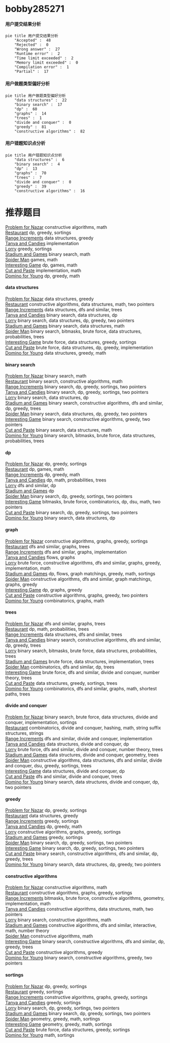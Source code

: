 # bobby285271
<!-- tabs:start -->
#### **用户提交结果分析**

```mermaid
pie title 用户提交结果分析
    "Accepted" :  48
    "Rejected" :  0
    "Wrong answer" :  27
    "Runtime error" :  2
    "Time limit exceeded" :  2
    "Memory limit exceeded" :  0
    "Compilation error" :  1
    "Partial" :  17
```
#### **用户做题类型偏好分析**

```mermaid
pie title 用户做题类型偏好分析
    "data structures" :  22
    "binary search" :  17
    "dp" :  60
    "graphs" :  14
    "trees" :  1
    "divide and conquer" :  0
    "greedy" :  81
    "constructive algorithms" :  82
```
#### **用户错题知识点分析**

```mermaid
pie title 用户错题知识点分析
    "data structures" :  6
    "binary search" :  4
    "dp" :  13
    "graphs" :  70
    "trees" :  7
    "divide and conquer" :  0
    "greedy" :  39
    "constructive algorithms" :  16
```
<!-- tabs:end -->
# 推荐题目
[Problem for Nazar](http://codeforces.com/problemset/problem/1151/C)		constructive algorithms,
                        math		  
[Restaurant](http://codeforces.com/problemset/problem/597/B)		dp,
                        greedy,
                        sortings		  
[Range Increments](http://codeforces.com/problemset/problem/174/C)		data structures,
                        greedy		  
[Tanya and Candies](http://codeforces.com/problemset/problem/1118/B)		implementation		  
[Lorry](http://codeforces.com/problemset/problem/3/B)		greedy,
                        sortings		  
[Stadium and Games](http://codeforces.com/problemset/problem/325/B)		binary search,
                        math		  
[Spider Man](http://codeforces.com/problemset/problem/705/B)		games,
                        math		  
[Interesting Game](http://codeforces.com/problemset/problem/87/C)		dp,
                        games,
                        math		  
[Cut and Paste](https://codeforces.com/contest/1281/problem/C)		implementation,
                        math		  
[Domino for Young](https://codeforces.com/contest/1269/problem/D)		dp,
                        greedy,
                        math		  
<!-- tabs:start -->
#### **data structures**
[Problem for Nazar](http://codeforces.com/problemset/problem/174/C)		data structures,
                        greedy		  
[Restaurant](http://codeforces.com/problemset/problem/733/E)		constructive algorithms,
                        data structures,
                        math,
                        two pointers		  
[Range Increments](http://codeforces.com/problemset/problem/176/E)		data structures,
                        dfs and similar,
                        trees		  
[Tanya and Candies](http://codeforces.com/problemset/problem/1476/F)		binary search,
                        data structures,
                        dp		  
[Lorry](http://codeforces.com/problemset/problem/1492/C)		binary search,
                        data structures,
                        dp,
                        greedy,
                        two pointers		  
[Stadium and Games](http://codeforces.com/problemset/problem/1490/G)		binary search,
                        data structures,
                        math		  
[Spider Man](http://codeforces.com/problemset/problem/1479/D)		binary search,
                        bitmasks,
                        brute force,
                        data structures,
                        probabilities,
                        trees		  
[Interesting Game](http://codeforces.com/problemset/problem/1497/A)		brute force,
                        data structures,
                        greedy,
                        sortings		  
[Cut and Paste](http://codeforces.com/problemset/problem/1491/C)		brute force,
                        data structures,
                        dp,
                        greedy,
                        implementation		  
[Domino for Young](http://codeforces.com/problemset/problem/1492/B)		data structures,
                        greedy,
                        math		  
#### **binary search**
[Problem for Nazar](http://codeforces.com/problemset/problem/325/B)		binary search,
                        math		  
[Restaurant](http://codeforces.com/problemset/problem/1426/C)		binary search,
                        constructive algorithms,
                        math		  
[Range Increments](https://codeforces.com/contest/1471/problem/C)		binary search,
                        dp,
                        greedy,
                        sortings,
                        two pointers		  
[Tanya and Candies](http://codeforces.com/problemset/problem/1470/A)		binary search,
                        dp,
                        greedy,
                        sortings,
                        two pointers		  
[Lorry](http://codeforces.com/problemset/problem/1476/F)		binary search,
                        data structures,
                        dp		  
[Stadium and Games](http://codeforces.com/problemset/problem/1442/E)		binary search,
                        constructive algorithms,
                        dfs and similar,
                        dp,
                        greedy,
                        trees		  
[Spider Man](http://codeforces.com/problemset/problem/1492/C)		binary search,
                        data structures,
                        dp,
                        greedy,
                        two pointers		  
[Interesting Game](http://codeforces.com/problemset/problem/1463/D)		binary search,
                        constructive algorithms,
                        greedy,
                        two pointers		  
[Cut and Paste](http://codeforces.com/problemset/problem/1490/G)		binary search,
                        data structures,
                        math		  
[Domino for Young](http://codeforces.com/problemset/problem/1479/D)		binary search,
                        bitmasks,
                        brute force,
                        data structures,
                        probabilities,
                        trees		  
#### **dp**
[Problem for Nazar](http://codeforces.com/problemset/problem/597/B)		dp,
                        greedy,
                        sortings		  
[Restaurant](http://codeforces.com/problemset/problem/87/C)		dp,
                        games,
                        math		  
[Range Increments](https://codeforces.com/contest/1269/problem/D)		dp,
                        greedy,
                        math		  
[Tanya and Candies](http://codeforces.com/problemset/problem/643/E)		dp,
                        math,
                        probabilities,
                        trees		  
[Lorry](http://codeforces.com/problemset/problem/316/B2)		dfs and similar,
                        dp		  
[Stadium and Games](https://codeforces.com/contest/956/problem/F)		dp		  
[Spider Man](https://codeforces.com/contest/1471/problem/C)		binary search,
                        dp,
                        greedy,
                        sortings,
                        two pointers		  
[Interesting Game](http://codeforces.com/problemset/problem/1400/G)		bitmasks,
                        brute force,
                        combinatorics,
                        dp,
                        dsu,
                        math,
                        two pointers		  
[Cut and Paste](http://codeforces.com/problemset/problem/1470/A)		binary search,
                        dp,
                        greedy,
                        sortings,
                        two pointers		  
[Domino for Young](http://codeforces.com/problemset/problem/1476/F)		binary search,
                        data structures,
                        dp		  
#### **graph**
[Problem for Nazar](https://codeforces.com/contest/1199/problem/E)		constructive algorithms,
                        graphs,
                        greedy,
                        sortings		  
[Restaurant](http://codeforces.com/problemset/problem/802/J)		dfs and similar,
                        graphs,
                        trees		  
[Range Increments](http://codeforces.com/problemset/problem/1033/A)		dfs and similar,
                        graphs,
                        implementation		  
[Tanya and Candies](http://codeforces.com/problemset/problem/1187/G)		flows,
                        graphs		  
[Lorry](http://codeforces.com/problemset/problem/1487/C)		brute force,
                        constructive algorithms,
                        dfs and similar,
                        graphs,
                        greedy,
                        implementation,
                        math		  
[Stadium and Games](http://codeforces.com/problemset/problem/1437/C)		dp,
                        flows,
                        graph matchings,
                        greedy,
                        math,
                        sortings		  
[Spider Man](http://codeforces.com/problemset/problem/1470/D)		constructive algorithms,
                        dfs and similar,
                        graph matchings,
                        graphs,
                        greedy		  
[Interesting Game](http://codeforces.com/problemset/problem/1476/C)		dp,
                        graphs,
                        greedy		  
[Cut and Paste](http://codeforces.com/problemset/problem/1304/D)		constructive algorithms,
                        graphs,
                        greedy,
                        two pointers		  
[Domino for Young](http://codeforces.com/problemset/problem/1475/C)		combinatorics,
                        graphs,
                        math		  
#### **trees**
[Problem for Nazar](http://codeforces.com/problemset/problem/802/J)		dfs and similar,
                        graphs,
                        trees		  
[Restaurant](http://codeforces.com/problemset/problem/643/E)		dp,
                        math,
                        probabilities,
                        trees		  
[Range Increments](http://codeforces.com/problemset/problem/176/E)		data structures,
                        dfs and similar,
                        trees		  
[Tanya and Candies](http://codeforces.com/problemset/problem/1442/E)		binary search,
                        constructive algorithms,
                        dfs and similar,
                        dp,
                        greedy,
                        trees		  
[Lorry](http://codeforces.com/problemset/problem/1479/D)		binary search,
                        bitmasks,
                        brute force,
                        data structures,
                        probabilities,
                        trees		  
[Stadium and Games](http://codeforces.com/problemset/problem/1511/C)		brute force,
                        data structures,
                        implementation,
                        trees		  
[Spider Man](http://codeforces.com/problemset/problem/1499/F)		combinatorics,
                        dfs and similar,
                        dp,
                        trees		  
[Interesting Game](http://codeforces.com/problemset/problem/1491/E)		brute force,
                        dfs and similar,
                        divide and conquer,
                        number theory,
                        trees		  
[Cut and Paste](http://codeforces.com/problemset/problem/1466/D)		data structures,
                        greedy,
                        sortings,
                        trees		  
[Domino for Young](http://codeforces.com/problemset/problem/1495/D)		combinatorics,
                        dfs and similar,
                        graphs,
                        math,
                        shortest paths,
                        trees		  
#### **divide and conquer**
[Problem for Nazar](http://codeforces.com/problemset/problem/1461/D)		binary search,
                        brute force,
                        data structures,
                        divide and conquer,
                        implementation,
                        sortings		  
[Restaurant](http://codeforces.com/problemset/problem/1466/G)		combinatorics,
                        divide and conquer,
                        hashing,
                        math,
                        string suffix structures,
                        strings		  
[Range Increments](http://codeforces.com/problemset/problem/1490/D)		dfs and similar,
                        divide and conquer,
                        implementation		  
[Tanya and Candies](https://codeforces.com/contest/1483/problem/C)		data structures,
                        divide and conquer,
                        dp		  
[Lorry](http://codeforces.com/problemset/problem/1491/E)		brute force,
                        dfs and similar,
                        divide and conquer,
                        number theory,
                        trees		  
[Stadium and Games](http://codeforces.com/problemset/problem/1303/G)		data structures,
                        divide and conquer,
                        geometry,
                        trees		  
[Spider Man](http://codeforces.com/problemset/problem/1494/D)		constructive algorithms,
                        data structures,
                        dfs and similar,
                        divide and conquer,
                        dsu,
                        greedy,
                        sortings,
                        trees		  
[Interesting Game](http://codeforces.com/problemset/problem/1482/E)		data structures,
                        divide and conquer,
                        dp		  
[Cut and Paste](http://codeforces.com/problemset/problem/566/C)		dfs and similar,
                        divide and conquer,
                        trees		  
[Domino for Young](http://codeforces.com/problemset/problem/1428/F)		binary search,
                        data structures,
                        divide and conquer,
                        dp,
                        two pointers		  
#### **greedy**
[Problem for Nazar](http://codeforces.com/problemset/problem/597/B)		dp,
                        greedy,
                        sortings		  
[Restaurant](http://codeforces.com/problemset/problem/174/C)		data structures,
                        greedy		  
[Range Increments](http://codeforces.com/problemset/problem/3/B)		greedy,
                        sortings		  
[Tanya and Candies](https://codeforces.com/contest/1269/problem/D)		dp,
                        greedy,
                        math		  
[Lorry](https://codeforces.com/contest/1199/problem/E)		constructive algorithms,
                        graphs,
                        greedy,
                        sortings		  
[Stadium and Games](https://codeforces.com/contest/462/problem/C)		greedy,
                        sortings		  
[Spider Man](https://codeforces.com/contest/1471/problem/C)		binary search,
                        dp,
                        greedy,
                        sortings,
                        two pointers		  
[Interesting Game](http://codeforces.com/problemset/problem/1470/A)		binary search,
                        dp,
                        greedy,
                        sortings,
                        two pointers		  
[Cut and Paste](http://codeforces.com/problemset/problem/1442/E)		binary search,
                        constructive algorithms,
                        dfs and similar,
                        dp,
                        greedy,
                        trees		  
[Domino for Young](http://codeforces.com/problemset/problem/1492/C)		binary search,
                        data structures,
                        dp,
                        greedy,
                        two pointers		  
#### **constructive algorithms**
[Problem for Nazar](http://codeforces.com/problemset/problem/1151/C)		constructive algorithms,
                        math		  
[Restaurant](https://codeforces.com/contest/1199/problem/E)		constructive algorithms,
                        graphs,
                        greedy,
                        sortings		  
[Range Increments](http://codeforces.com/problemset/problem/581/D)		bitmasks,
                        brute force,
                        constructive algorithms,
                        geometry,
                        implementation,
                        math		  
[Tanya and Candies](http://codeforces.com/problemset/problem/733/E)		constructive algorithms,
                        data structures,
                        math,
                        two pointers		  
[Lorry](http://codeforces.com/problemset/problem/1426/C)		binary search,
                        constructive algorithms,
                        math		  
[Stadium and Games](http://codeforces.com/problemset/problem/1404/D)		constructive algorithms,
                        dfs and similar,
                        interactive,
                        math,
                        number theory		  
[Spider Man](http://codeforces.com/problemset/problem/1455/B)		constructive algorithms,
                        math		  
[Interesting Game](http://codeforces.com/problemset/problem/1442/E)		binary search,
                        constructive algorithms,
                        dfs and similar,
                        dp,
                        greedy,
                        trees		  
[Cut and Paste](http://codeforces.com/problemset/problem/1493/A)		constructive algorithms,
                        greedy		  
[Domino for Young](http://codeforces.com/problemset/problem/1463/D)		binary search,
                        constructive algorithms,
                        greedy,
                        two pointers		  
#### **sortings**
[Problem for Nazar](http://codeforces.com/problemset/problem/597/B)		dp,
                        greedy,
                        sortings		  
[Restaurant](http://codeforces.com/problemset/problem/3/B)		greedy,
                        sortings		  
[Range Increments](https://codeforces.com/contest/1199/problem/E)		constructive algorithms,
                        graphs,
                        greedy,
                        sortings		  
[Tanya and Candies](https://codeforces.com/contest/462/problem/C)		greedy,
                        sortings		  
[Lorry](https://codeforces.com/contest/1471/problem/C)		binary search,
                        dp,
                        greedy,
                        sortings,
                        two pointers		  
[Stadium and Games](http://codeforces.com/problemset/problem/1470/A)		binary search,
                        dp,
                        greedy,
                        sortings,
                        two pointers		  
[Spider Man](https://codeforces.com/contest/1496/problem/C)		geometry,
                        greedy,
                        math,
                        sortings		  
[Interesting Game](http://codeforces.com/problemset/problem/1495/A)		geometry,
                        greedy,
                        math,
                        sortings		  
[Cut and Paste](http://codeforces.com/problemset/problem/1497/A)		brute force,
                        data structures,
                        greedy,
                        sortings		  
[Domino for Young](http://codeforces.com/problemset/problem/1427/A)		math,
                        sortings		  
<!-- tabs:end -->
